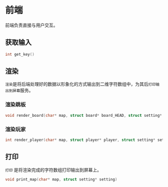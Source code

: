 # 前端

前端负责直接与用户交互。



## 获取输入

```C
int get_key()
```



## 渲染

`渲染`是将后端处理好的数据以形象化的方式输出到二维字符数组中，为其后`打印输出到屏幕`服务。



### 渲染跳板

```C
void render_board(char* map, struct board* board_HEAD, struct setting* setting)
```



### 渲染玩家

```C
int render_player(char* map, struct player* player, struct setting* setting)
```



## 打印

`打印` 是将渲染完成的字符数组打印输出到屏幕上。

```C
void print_map(char* map, struct setting* setting)
```

